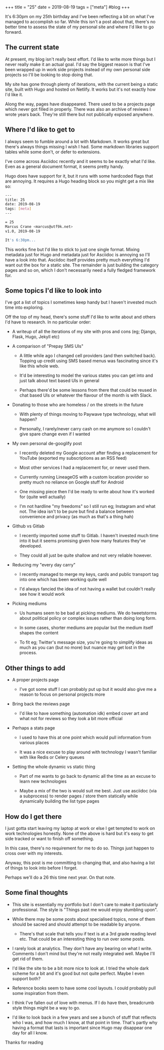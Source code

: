 +++
title = "25"
date = 2019-08-19
tags = ["meta"]
#blog
+++

It's 6:30pm on my 25th birthday and I've been reflecting a bit on what I've managed to accomplish so far. While this isn't a post about that, there's no better time to assess the state of my personal site and where I'd like to go forward.

## The current state

At present, my blog isn't really best effort. I'd like to write more things but I never really make it an actual goal. I'd say the biggest reason is that I've been wrapped up in work side projects instead of my own personal side projects so I'll be looking to stop doing that.

My site has gone through plenty of iterations, with the current being a static site, built with Hugo and hosted on Netlify. It works but it's not exactly how I'd like it.

Along the way, pages have disappeared. There used to be a projects page which never got filled in properly. There was also an archive of reviews I wrote years back. They're still there but not publically exposed anywhere.

## Where I'd like to get to

I always seem to fumble around a lot with Markdown. It works great but there's always things missing I wish I had. Some markdown libraries support tables while some don't, or defer to extensions.

I've come across Asciidoc recently and it seems to be exactly what I'd like. Even as a general document format, it seems pretty handy.

Hugo does have support for it, but it runs with some hardcoded flags that are annoying. It requires a Hugo heading block so you might get a mix like so:

```bash
---
title: 25
date: 2019-08-19
tags: [meta]
---

= 25
Marcus Crane <marcus@utf9k.net>
v1.0, 2019-08-19

It's 6:30pm...
```

This works fine but I'd like to stick to just one single format. Mixing metadata just for Hugo and metadata just for Asciidoc is annoying so I'll have a look into that. Asciidoc itself provides pretty much everything I'd want out the box for a static site. The remainder is just building the category pages and so on, which I don't necessarily need a fully fledged framework for.

## Some topics I'd like to look into

I've got a list of topics I sometimes keep handy but I haven't invested much time into exploring.

Off the top of my head, there's some stuff I'd like to write about and others I'd have to research. In no particular order:

*   A writeup of all the iterations of my site with pros and cons (eg; Django, Flask, Hugo, Jekyll etc)
    
*   A comparison of "Prepay SMS UIs"
    
    *   A little while ago I changed cell providers (and then switched back). Topping up credit using SMS based menus was fascinating since it's like this whole web.
        
    *   It'd be interesting to model the various states you can get into and just talk about text based UIs in general
        
    *   Perhaps there'd be some lessons from there that could be reused in chat based UIs or whatever the flavour of the month is with Slack.
        
*   Donating to those who are homeless / on the streets in the future
    
    *   With plenty of things moving to Paywave type technology, what will happen?
        
    *   Personally, I rarely/never carry cash on me anymore so I couldn't give spare change even if I wanted
        
*   My own personal de-googlify post
    
    *   I recently deleted my Google account after finding a replacement for YouTube (exported my subscriptions as an RSS feed)
        
    *   Most other services I had a replacement for, or never used them.
        
    *   Currently running LineageOS with a custom location provider so pretty much no reliance on Google stuff for Android
        
    *   One missing piece then I'd be ready to write about how it's worked for (quite well actually)
        
    *   I'm not hardline "my freedoms" so I still run eg; Instagram and what not. The idea isn't to be pure but find a balance between convenience and privacy (as much as that's a thing hah)
        
*   Github vs Gitlab
    
    *   I recently imported some stuff to Gitlab. I haven't invested much time into it but it seems promising given how many features they've developed.
        
    *   They could all just be quite shallow and not very reliable however.
        
*   Reducing my "every day carry"
    
    *   I recently managed to merge my keys, cards and public transport tag into one which has been working quite well
        
    *   I'd always fancied the idea of not having a wallet but couldn't really see how it would work
        
*   Picking mediums
    
    *   Us humans seem to be bad at picking mediums. We do tweetstorms about political policy or complex issues rather than doing long form.
        
    *   In some cases, shorter mediums are popular but the medium itself shapes the content
        
    *   To fit eg; Twitter's message size, you're going to simplify ideas as much as you can (but no more) but nuance may get lost in the process.
        

## Other things to add

*   A proper projects page
    
    *   I've got some stuff I can probably put up but it would also give me a reason to focus on personal projects more
        
*   Bring back the reviews page
    
    *   I'd like to have something (automation idk) embed cover art and what not for reviews so they look a bit more official
        
*   Perhaps a stats page
    
    *   I used to have this at one point which would pull information from various places
        
    *   It was a nice excuse to play around with technology I wasn't familiar with like Redis or Celery queues
        
*   Setting the whole dynamic vs static thing
    
    *   Part of me wants to go back to dynamic all the time as an excuse to learn new technologies
        
    *   Maybe a mix of the two is would suit me best. Just use asciidoc (via a subprocess) to render pages / store them statically while dynamically building the list type pages
        

## How do I get there

I just gotta start leaving my laptop at work or else I get tempted to work on work technologies honestly. None of the above is hard but it's easy to get side tracked or want to finish off something.

In this case, there's no requirement for me to do so. Things just happen to cross over with my interests.

Anyway, this post is me committing to changing that, and also having a list of things to look into before I forget.

Perhaps we'll do a 26 this time next year. On that note.

## Some final thoughts

*   This site is essentially my portfolio but I don't care to make it particularly professional. The style is "Things past me would enjoy stumbling upon".
    
*   While there may be some posts about specialised topics, none of them should be sacred and should attempt to be readable by anyone.
    
    *   There's that scale that tells you if text is at a 3rd grade reading level etc. That could be an interesting thing to run over some posts.
        
*   I rarely look at analytics. They don't have any bearing on what I write. Comments I don't mind but they're not really integrated well. Maybe I'll get rid of them.
    
*   I'd like the site to be a bit more nice to look at. I tried the whole dark scheme for a bit and it's good but not quite perfect. Maybe I even support both?
    
*   Reference books seem to have some cool layouts. I could probably pull some inspiration from them.
    
*   I think I've fallen out of love with menus. If I do have then, breadcrumb style things might be a way to go.
    
*   I'd like to look back in a few years and see a bunch of stuff that reflects who I was, and how much I know, at that point in time. That's partly why having a format that lasts is important since Hugo may disappear one day for all I know.
    

Thanks for reading